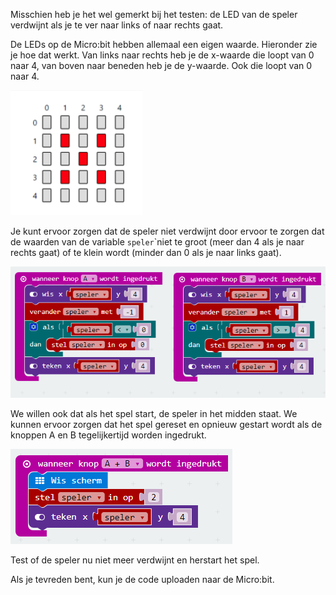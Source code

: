 Misschien heb je het wel gemerkt bij het testen: de LED van de speler verdwijnt als je te ver naar links of naar rechts gaat.

De LEDs op de Micro:bit hebben allemaal een eigen waarde. Hieronder zie je hoe dat werkt. Van links naar rechts heb je de x-waarde die loopt van 0 naar 4, van boven naar beneden heb je de y-waarde. Ook die loopt van 0 naar 4.

![](/assets/LED-waarden.png)

Je kunt ervoor zorgen dat de speler niet verdwijnt door ervoor te zorgen dat de waarden van de variable `speler`\`niet te groot \(meer dan 4 als je naar rechts gaat\) of te klein wordt \(minder dan 0 als je naar links gaat\).

![](/assets/block_links_rechts.png)

We willen ook dat als het spel start, de speler in het midden staat. We kunnen ervoor zorgen dat het spel gereset en opnieuw gestart wordt als de knoppen A en B tegelijkertijd worden ingedrukt.

![](/assets/restart_spel.png)

Test of de speler nu niet meer verdwijnt en herstart het spel.

Als je tevreden bent, kun je de code uploaden naar de Micro:bit.

